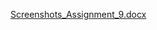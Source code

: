 

[Screenshots_Assignment_9.docx](https://github.com/user-attachments/files/17831761/Screenshots_Assignment_9.docx)
